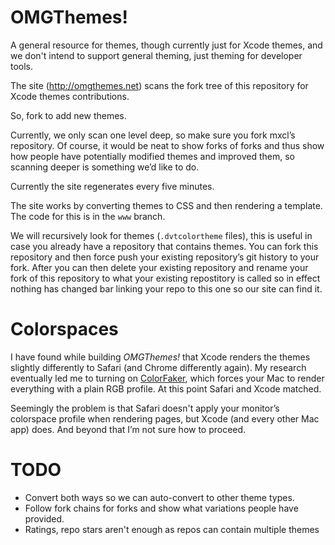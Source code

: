 OMGThemes!
==========
A general resource for themes, though currently just for Xcode themes, and we don't intend to support general theming, just theming for developer tools.

The site (http://omgthemes.net) scans the fork tree of this repository for Xcode themes contributions.

So, fork to add new themes.

Currently, we only scan one level deep, so make sure you fork mxcl’s repository. Of course, it would be neat to show forks of forks and thus show how people have potentially modified themes and improved them, so scanning deeper is something we’d like to do.

Currently the site regenerates every five minutes.

The site works by converting themes to CSS and then rendering a template. The code for this is in the `www` branch.

We will recursively look for themes (`.dvtcolortheme` files), this is useful in case you already have a repository that contains themes. You can fork this repository and then force push your existing repository’s git history to your fork. After you can then delete your existing repository and rename your fork of this repository to what your existing repostitory is called so in effect nothing has changed bar linking your repo to this one so our site can find it.

Colorspaces
===========
I have found while building *OMGThemes!* that Xcode renders the themes slightly differently to Safari (and Chrome differently again). My research eventually led me to turning on [ColorFaker](https://github.com/iccir/ColorFaker), which forces your Mac to render everything with a plain RGB profile. At this point Safari and Xcode matched.

Seemingly the problem is that Safari doesn't apply your monitor’s colorspace profile when rendering pages, but Xcode (and every other Mac app) does. And beyond that I’m not sure how to proceed.

TODO
====
* Convert both ways so we can auto-convert to other theme types.
* Follow fork chains for forks and show what variations people have provided.
* Ratings, repo stars aren't enough as repos can contain multiple themes
